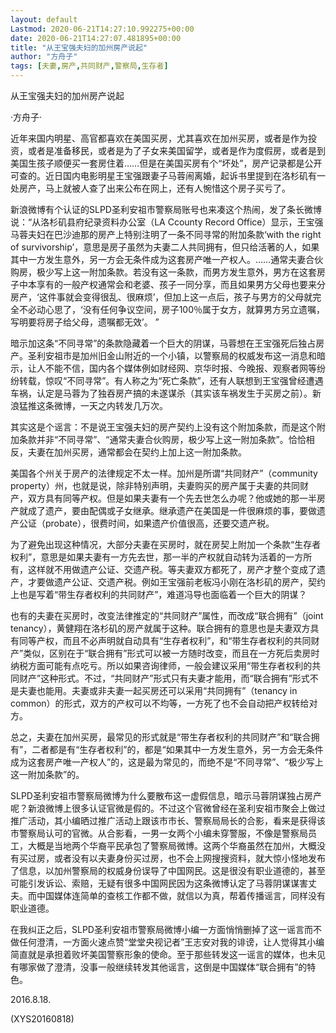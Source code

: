 ```yaml
---
layout: default
Lastmod: 2020-06-21T14:27:10.992275+00:00
date: 2020-06-21T14:27:07.481895+00:00
title: "从王宝强夫妇的加州房产说起"
author: "方舟子"
tags: [夫妻,房产,共同财产,警察局,生存者]
---
```


从王宝强夫妇的加州房产说起

·方舟子·

近年来国内明星、高官都喜欢在美国买房，尤其喜欢在加州买房，或者是作为投资，或者是准备移民，或者是为了子女来美国留学，或者是作为度假房，或者是到美国生孩子顺便买一套房住着……但是在美国买房有个“坏处”，房产记录都是公开可查的。近日国内电影明星王宝强跟妻子马蓉闹离婚，起诉书里提到在洛杉矶有一处房产，马上就被人查了出来公布在网上，还有人惋惜这个房子买亏了。

新浪微博有个认证的SLPD圣利安祖市警察局账号也来凑这个热闹，发了条长微博说：“从洛杉矶县府纪录资料办公室（LA Ccounty Record Office）显示，王宝强马蓉夫妇在巴沙迪那的房产上特别注明了一条不同寻常的附加条款‘with the right of survivorship’，意思是房子虽然为夫妻二人共同拥有，但只给活著的人，如果其中一方发生意外，另一方会无条件成为这套房产唯一产权人。……通常夫妻合伙购房，极少写上这一附加条款。若没有这一条款，而男方发生意外，男方在这套房子中本享有的一般产权通常会和老婆、孩子一同分享，而且如果男方父母也要来分房产，‘这件事就会变得很乱、很麻烦’，但加上这一点后，孩子与男方的父母就完全不必动心思了，‘没有任何争议空间，房子100％属于女方，就算男方另立遗嘱，写明要将房子给父母，遗嘱都无效’。 ”

暗示加这条“不同寻常”的条款隐藏着一个巨大的阴谋，马蓉想在王宝强死后独占房产。圣利安祖市是加州旧金山附近的一个小镇，以警察局的权威发布这一消息和暗示，让人不能不信，国内各个媒体例如财经网、京华时报、今晚报、观察者网等纷纷转载，惊叹“不同寻常”。有人称之为“死亡条款”，还有人联想到王宝强曾经遭遇车祸，认定是马蓉为了独吞房产搞的未遂谋杀（其实该车祸发生于买房之前）。新浪猛推这条微博，一天之内转发几万次。

其实这是个谣言：不是说王宝强夫妇的房产契约上没有这个附加条款，而是这个附加条款并非“不同寻常”、“通常夫妻合伙购房，极少写上这一附加条款”。恰恰相反，夫妻在加州买房，通常都会在契约上加上这一附加条款。

美国各个州关于房产的法律规定不太一样。加州是所谓“共同财产”（community property）州，也就是说，除非特别声明，夫妻购买的房产属于夫妻的共同财产，双方具有同等产权。但是如果夫妻有一个先去世怎么办呢？他或她的那一半房产就成了遗产，要由配偶或子女继承。继承遗产在美国是一件很麻烦的事，要做遗产公证（probate），很费时间，如果遗产价值很高，还要交遗产税。

为了避免出现这种情况，大部分夫妻在买房时，就在房契上附加一个条款“生存者权利”，意思是如果夫妻有一方先去世，那一半的产权就自动转为活着的一方所有，这样就不用做遗产公证、交遗产税。等夫妻双方都死了，房产才整个变成了遗产，才要做遗产公证、交遗产税。例如王宝强前老板冯小刚在洛杉矶的房产，契约上也是写着“带生存者权利的共同财产”，难道冯导也面临着一个巨大的阴谋？

也有的夫妻在买房时，改变法律推定的“共同财产”属性，而改成“联合拥有”（joint tenancy），黄健翔在洛杉矶的房产就属于这种。联合拥有的意思也是夫妻双方具有同等产权，而且不必声明就自动具有“生存者权利”，和“带生存者权利的共同财产”类似，区别在于“联合拥有”形式可以被一方随时改变，而且在一方死后卖房时纳税方面可能有点吃亏。所以如果咨询律师，一般会建议采用“带生存者权利的共同财产”这种形式。不过，“共同财产”形式只有夫妻才能用，而“联合拥有”形式不是夫妻也能用。夫妻或非夫妻一起买房还可以采用“共同拥有”（tenancy in common）的形式，双方的产权可以不均等，一方死了也不会自动把产权转给对方。

总之，夫妻在加州买房，最常见的形式就是“带生存者权利的共同财产”和“联合拥有”，二者都是有“生存者权利”的，都是“如果其中一方发生意外，另一方会无条件成为这套房产唯一产权人”的，这是最为常见的，而绝不是“不同寻常”、“极少写上这一附加条款”的。

SLPD圣利安祖市警察局微博为什么要散布这一虚假信息，暗示马蓉阴谋独占房产呢？新浪微博上很多认证官微是假的。不过这个官微曾经在圣利安祖市聚会上做过推广活动，其小编晒过推广活动上跟该市市长、警察局局长的合影，看来是获得该市警察局认可的官微。从合影看，一男一女两个小编未穿警服，不像是警察局员工，大概是当地两个华裔平民承包了警察局微博。这两个华裔虽然在加州，大概没有买过房，或者没有以夫妻身份买过房，也不会上网搜搜资料，就大惊小怪地发布了信息，以加州警察局的权威身份误导了中国网民。这是很没有职业道德的，甚至可能引发诉讼、索赔，无疑有很多中国网民因为这条微博认定了马蓉阴谋谋害丈夫。而中国媒体连简单的查核工作都不做，就信以为真，帮着传播谣言，同样没有职业道德。

在我纠正之后，SLPD圣利安祖市警察局微博小编一方面悄悄删掉了这一谣言而不做任何澄清，一方面火速点赞“堂堂央视记者”王志安对我的诽谤，让人觉得其小编简直就是承担着败坏美国警察形象的使命。至于那些转发这一谣言的媒体，也未见有哪家做了澄清，没事一般继续转发其他谣言，这倒是中国媒体“联合拥有”的特色。

2016.8.18.

(XYS20160818)


